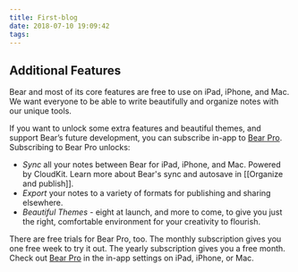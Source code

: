 ```yaml
---
title: First-blog
date: 2018-07-10 19:09:42
tags:
---
```

## Additional Features
Bear and most of its core features are free to use on iPad, iPhone, and Mac. We want everyone to be able to write beautifully and organize notes with our unique tools.

If you want to unlock some extra features and beautiful themes, and support Bear’s future development, you can subscribe in-app to [Bear Pro](bear://x-callback-url/open-bear-pro).  Subscribing to Bear Pro unlocks:

* *Sync* all your notes between Bear for iPad, iPhone, and Mac. Powered by CloudKit. Learn more about Bear's sync and autosave in [[Organize and publish]]. 
* *Export* your notes to a variety of formats for publishing and sharing elsewhere.
* *Beautiful Themes* - eight at launch, and more to come, to give you just the right, comfortable environment for your creativity to flourish.

There are free trials for Bear Pro, too. The monthly subscription gives you one free week to try it out. The yearly subscription gives you a free month. Check out [Bear Pro](bear://x-callback-url/open-bear-pro) in the in-app settings on iPad, iPhone, or Mac.